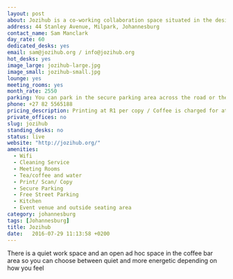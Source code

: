 ```yaml
---
layout: post
about: Jozihub is a co-working collaboration space situated in the designer district of 44 Stanley, Milpark, Johannesburg. The space is bright and buzzing daily. We offer support for technology startups so Jozihub is mainly frequented by Tech Startups and social entrepreneurs, both local and international.
address: 44 Stanley Avenue, Milpark, Johannesburg
contact_name: Sam Manclark
day_rate: 60
dedicated_desks: yes
email: sam@jozihub.org / info@jozihub.org
hot_desks: yes
image_large: jozihub-large.jpg
image_small: jozihub-small.jpg
lounge: yes
meeting_rooms: yes
month_rate: 2550
parking: You can park in the secure parking area across the road or there is street parking
phone: +27 82 5565188
pricing_description: Printing at R1 per copy / Coffee is charged for at the coffee bar
private_offices: no
slug: jozihub
standing_desks: no
status: live
website: "http://jozihub.org/"
amenities:
  - Wifi
  - Cleaning Service
  - Meeting Rooms
  - Tea/coffee and water
  - Print/ Scan/ Copy
  - Secure Parking
  - Free Street Parking
  - Kitchen
  - Event venue and outside seating area
category: johannesburg
tags: [Johannesburg]
title: Jozihub
date:   2016-07-29 11:13:58 +0200
---
```

There is a quiet work space and an open ad hoc space in the coffee bar area so you can choose between quiet and more energetic depending on how you feel
